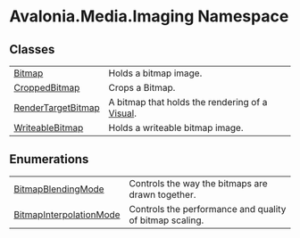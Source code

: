 # Avalonia.Media.Imaging Namespace






## Classes
<table>
<tr>
<td><a href="T_Avalonia_Media_Imaging_Bitmap">Bitmap</a></td>
<td>Holds a bitmap image.</td>
</tr>
<tr>
<td><a href="T_Avalonia_Media_Imaging_CroppedBitmap">CroppedBitmap</a></td>
<td>Crops a Bitmap.</td>
</tr>
<tr>
<td><a href="T_Avalonia_Media_Imaging_RenderTargetBitmap">RenderTargetBitmap</a></td>
<td>A bitmap that holds the rendering of a <a href="T_Avalonia_Visual">Visual</a>.</td>
</tr>
<tr>
<td><a href="T_Avalonia_Media_Imaging_WriteableBitmap">WriteableBitmap</a></td>
<td>Holds a writeable bitmap image.</td>
</tr>
</table>

## Enumerations
<table>
<tr>
<td><a href="T_Avalonia_Media_Imaging_BitmapBlendingMode">BitmapBlendingMode</a></td>
<td>Controls the way the bitmaps are drawn together.</td>
</tr>
<tr>
<td><a href="T_Avalonia_Media_Imaging_BitmapInterpolationMode">BitmapInterpolationMode</a></td>
<td>Controls the performance and quality of bitmap scaling.</td>
</tr>
</table>